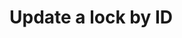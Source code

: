 #  Update a lock by ID

<api-endpoint openapi-path="../../../apis/locks.yaml" method="PATCH" endpoint="/api/v1/locks/{id}"/>